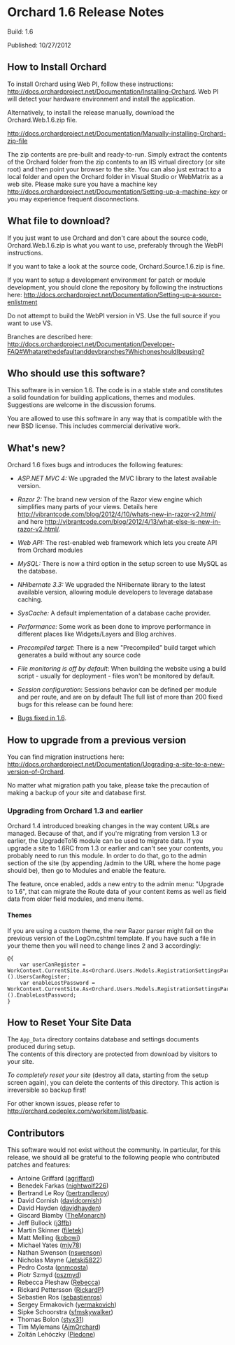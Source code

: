 Orchard 1.6 Release Notes
=========================
Build: 1.6

Published: 10/27/2012

How to Install Orchard
----------------------

To install Orchard using Web PI, follow these instructions:
<http://docs.orchardproject.net/Documentation/Installing-Orchard>.
Web PI will detect your hardware environment and install the application.

Alternatively, to install the release manually, download the Orchard.Web.1.6.zip file.

<http://docs.orchardproject.net/Documentation/Manually-installing-Orchard-zip-file>

The zip contents are pre-built and ready-to-run. Simply extract the contents of the Orchard
folder from the zip contents to an IIS virtual directory (or site root) and then point your
browser to the site. You can also just extract to a local folder and open the Orchard
folder in Visual Studio or WebMatrix as a web site.
Please make sure you have a machine key
<http://docs.orchardproject.net/Documentation/Setting-up-a-machine-key>
or you may experience frequent disconnections.

What file to download?
----------------------

If you just want to use Orchard and don't care about the source code, Orchard.Web.1.6.zip
is what you want to use, preferably through the WebPI instructions.

If you want to take a look at the source code, Orchard.Source.1.6.zip is fine.

If you want to setup a development environment for patch or module development,
you should clone the repository by following the instructions here:
<http://docs.orchardproject.net/Documentation/Setting-up-a-source-enlistment>

Do not attempt to build the WebPI version in VS. Use the full source if you want to use VS.

Branches are described here: <http://docs.orchardproject.net/Documentation/Developer-FAQ#Whatarethedefaultanddevbranches?WhichoneshouldIbeusing?>

Who should use this software?
-----------------------------

This software is in version 1.6. The code is in a stable state and constitutes
a solid foundation for building applications, themes and modules.
Suggestions are welcome in the discussion forums.

You are allowed to use this software in any way that is compatible with the new BSD license.
This includes commercial derivative work.

What's new?
-----------

Orchard 1.6 fixes bugs and introduces the following features:

* *ASP.NET MVC 4:*  We upgraded the MVC library to the latest available version.
* *Razor 2:* The brand new version of the Razor view engine which simplifies many parts of your views. 
Details here <http://vibrantcode.com/blog/2012/4/10/whats-new-in-razor-v2.html/> 
and here <http://vibrantcode.com/blog/2012/4/13/what-else-is-new-in-razor-v2.html/>.
* *Web API:* The rest-enabled web framework which lets you create API from Orchard modules
* *MySQL:* There is now a third option in the setup screen to use MySQL as the database.
* *NHibernate 3.3:* We upgraded the NHibernate library to the latest available version, allowing module developers 
to leverage database caching.
* *SysCache:* A default implementation of a database cache provider.
* *Performance:* Some work as been done to improve performance in different places like Widgets/Layers and Blog archives.
* *Precompiled target*: There is a new "Precompiled" build target which generates a build without any source code
* *File monitoring is off by default*: When building the website using a build script - usually for deployment - files won't be monitored by default.
* *Session configuration*: Sessions behavior can be defined per module and per route, and are on by default
The full list of more than 200 fixed bugs for this release can be found here:

* [Bugs fixed in 1.6](http://orchard.codeplex.com/workitem/list/advanced?keyword=&status=Fixed|Closed&type=All&priority=All&release=Orchard%201.6&assignedTo=All&component=All&sortField=LastUpdatedDate&sortDirection=Descending&page=0).

How to upgrade from a previous version
--------------------------------------

You can find migration instructions here: <http://docs.orchardproject.net/Documentation/Upgrading-a-site-to-a-new-version-of-Orchard>.

No matter what migration path you take, please take the precaution of making a backup of your
site and database first.

### Upgrading from Orchard 1.3 and earlier

Orchard 1.4 introduced breaking changes in the way content URLs are managed. Because of that,
and if you're migrating from version 1.3 or earlier, the UpgradeTo16 module can be used to migrate
data. If you upgrade a site to 1.6RC from 1.3 or earlier and can't
see your contents, you probably need to run this module. In order to do that, go to the admin
section of the site (by appending /admin to the URL where the home page should be), then go
to Modules and enable the feature.

The feature, once enabled, adds a new entry to the admin menu: "Upgrade to 1.6", that can
migrate the Route data of your content items as well as field data from older field modules, and menu items.

#### Themes

If you are using a custom theme, the new Razor parser might fail on the previous version of the LogOn.cshtml 
template. If you have such a file in your theme then you will need to change lines 2 and 3 accordingly:

    @{
        var userCanRegister = WorkContext.CurrentSite.As<Orchard.Users.Models.RegistrationSettingsPart>().UsersCanRegister;
        var enableLostPassword = WorkContext.CurrentSite.As<Orchard.Users.Models.RegistrationSettingsPart>().EnableLostPassword;
    }

How to Reset Your Site Data
---------------------------

The `App_Data` directory contains database and settings documents produced during setup.  
The contents of this directory are protected from download by visitors to your site. 

*To completely reset your site* (destroy all data, starting from the setup screen again), 
you can delete the contents of this directory.  This action is irreversible so backup first!


For other known issues, please refer to <http://orchard.codeplex.com/workitem/list/basic>.

Contributors
------------

This software would not exist without the community. In particular, for this release,
we should all be grateful to the following people who contributed patches and features:


* Antoine Griffard ([agriffard](http://www.codeplex.com/site/users/view/agriffard))
* Benedek Farkas ([nightwolf226](http://www.codeplex.com/site/users/view/nightwolf226))
* Bertrand Le Roy ([bertrandleroy](http://www.codeplex.com/site/users/view/bertrandleroy))
* David Cornish ([davidcornish](http://www.codeplex.com/site/users/view/davidcornish))
* David Hayden ([davidhayden](http://www.codeplex.com/site/users/view/davidhayden))
* Giscard Biamby ([TheMonarch](http://www.codeplex.com/site/users/view/TheMonarch))
* Jeff Bullock ([j3ffb](http://www.codeplex.com/site/users/view/j3ffb))
* Martin Skinner ([filetek](http://www.codeplex.com/site/users/view/filetek))
* Matt Melling ([kobowi](http://www.codeplex.com/site/users/view/kobowi))
* Michael Yates ([mjy78](http://www.codeplex.com/site/users/view/mjy78))
* Nathan Swenson ([nswenson](http://www.codeplex.com/site/users/view/nswenson))
* Nicholas Mayne ([Jetski5822](http://www.codeplex.com/site/users/view/Jetski5822))
* Pedro Costa ([pnmcosta](http://www.codeplex.com/site/users/view/pnmcosta))
* Piotr Szmyd ([pszmyd](http://www.codeplex.com/site/users/view/pszmyd))
* Rebecca Pleshaw ([Rebecca](http://www.codeplex.com/site/users/view/Rebecca))
* Rickard Pettersson ([RickardP](http://www.codeplex.com/site/users/view/RickardP))
* Sebastien Ros ([sebastienros](http://www.codeplex.com/site/users/view/sebastienros))
* Sergey Ermakovich ([yermakovich](http://www.codeplex.com/site/users/view/yermakovich))
* Sipke Schoorstra ([sfmskywalker](http://www.codeplex.com/site/users/view/sfmskywalker))
* Thomas Bolon ([styx31](http://www.codeplex.com/site/users/view/styx31))
* Tim Mylemans ([AimOrchard](http://www.codeplex.com/site/users/view/AimOrchard))
* Zoltán Lehóczky ([Piedone](http://www.codeplex.com/site/users/view/Piedone))
